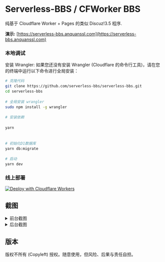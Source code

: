 # Serverless-BBS / CFWorker BBS

纯基于 Cloudflare Worker + Pages 的类似 Discuz!3.5 程序.

**演示:** [https://serverless-bbs.anquanssl.com](https://serverless-bbs.anquanssl.com)

### 本地调试

安装 Wrangler: 如果您还没有安装 Wrangler (Cloudflare 的命令行工具)，请在您的终端中运行以下命令进行全局安装：


```bash
# 克隆代码
git clone https://github.com/serverless-bbs/serverless-bbs.git
cd serverless-bbs

# 全局安装 wrangler
sudo npm install -g wrangler

# 安装依赖

yarn


# 初始化D1数据库
yarn db:migrate

# 启动
yarn dev
```

### 线上部署

[![Deploy with Cloudflare Workers](https://deploy.workers.cloudflare.com/button)](https://deploy.workers.cloudflare.com/?url=https%3A%2F%2Fgithub.com%2Flane12159%2Fserverless-bbs)


## 截图

<details>
<summary>前台截图</summary>

![首页 - 未登录](docs/7.png)
![首页](docs/1.png)
![版块页](docs/2.png)
![帖子页](docs/3.png)
![他人资料页](docs/4.png)
![他人发帖页](docs/5.png)
![上传头像](docs/6.png)
</details>

<details>
<summary>后台截图</summary>

![](docs/后台/1.png)
![](docs/后台/2.png)
![](docs/后台/3.png)
![](docs/后台/4.png)
![](docs/后台/5.png)
![](docs/后台/6.png)
![](docs/后台/7.png)
![](docs/后台/8.png)
</details>


## 版本
版权不所有 (Copyleft) 授权。随意使用，但风险、后果与责任自担。
